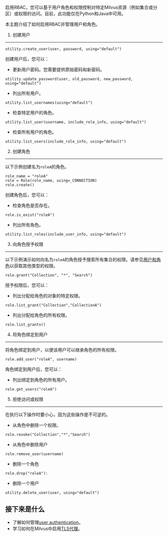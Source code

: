 启用RBAC，您可以基于用户角色和权限控制对特定Milvus资源（例如集合或分区）或权限的访问。目前，此功能仅在Python和Java中可用。

本主题介绍了如何启用RBAC并管理用户和角色。

1. 创建用户
----------------

```
utility.create_user(user, password, using="default")

```

创建用户后，您可以：

* 更新用户密码。您需要提供原始密码和新密码。

```
utility.update_password(user, old_password, new_password, using="default")

```

* 列出所有用户。

```
utility.list_usernames(using="default")

```

* 检查特定用户的角色。

```
utility.list_user(username, include_role_info, using="default")

```

* 检查所有用户的角色。

```
utility.list_users(include_role_info, using="default")

```

2. 创建角色
----------------

以下示例创建名为`roleA`的角色。

```
role_name = "roleA"
role = Role(role_name, using=_CONNECTION)
role.create()

```

创建角色后，您可以：

* 检查角色是否存在。

```
role.is_exist("roleA")

```

* 列出所有角色。

```
utility.list_roles(include_user_info, using="default")

```

3. 向角色授予权限
------------------------------

以下示例演示如何向名为`roleA`的角色授予搜索所有集合的权限。请参见[用户和角色](users_and_roles.md)以获取其他类型的权限。

```
role.grant("Collection", "*", "Search")

```

授予权限后，您可以：

* 列出分配给角色的对象的特定权限。

```
role.list_grant("Collection","CollectionA")

```

* 列出分配给角色的所有权限。

```
role.list_grants()

```

4. 将角色绑定到用户
------------------------

将角色绑定到用户，以便该用户可以继承角色的所有权限。

```
role.add_user("roleA", username)

```

角色绑定到用户后，您可以：

* 列出绑定到角色的所有用户。

```
role.get_users("roleA")

```

5. 拒绝访问或权限
----------------------------

在执行以下操作时要小心，因为这些操作是不可逆的。

* 从角色中删除一个权限。

```
role.revoke("Collection","*","Search")

```

* 从角色中删除用户

```
role.remove_user(username)

```

* 删除一个角色

```
role.drop("roleA"):

```

* 删除一个用户

```
utility.delete_user(user, using="default")

```

接下来是什么
-----------

* 了解如何管理[user authentication](authenticate.md)。
* 学习如何在Milvus中启用[TLS代理](tls.md)。